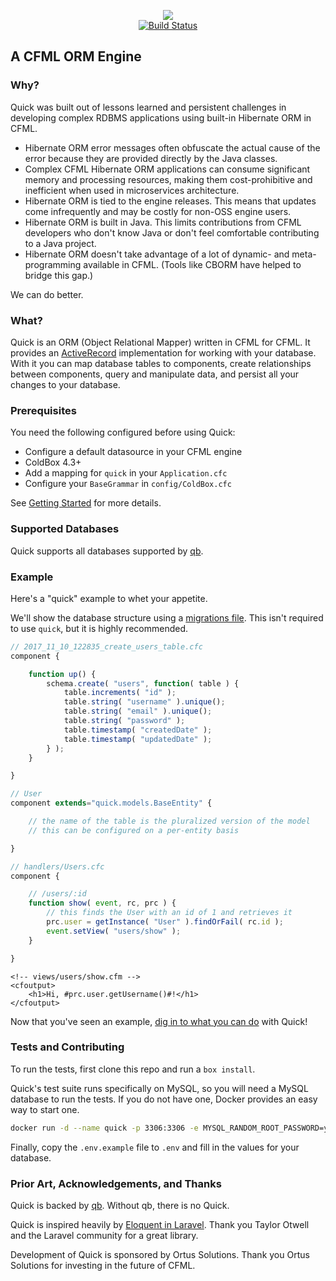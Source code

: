 <p align="center">
    <img src="/quick300.png" /><br />
    <a href="https://travis-ci.org/coldbox-modules/quick"><img src="https://travis-ci.org/coldbox-modules/quick.svg?branch=master" alt="Build Status"></a>
</p>

## A CFML ORM Engine

### Why?

Quick was built out of lessons learned and persistent challenges in developing complex RDBMS applications using built-in Hibernate ORM in CFML.

-   Hibernate ORM error messages often obfuscate the actual cause of the error because they are provided directly by the Java classes.
-   Complex CFML Hibernate ORM applications can consume significant memory and processing resources, making them cost-prohibitive and inefficient when used in microservices architecture.
-   Hibernate ORM is tied to the engine releases. This means that updates come infrequently and may be costly for non-OSS engine users.
-   Hibernate ORM is built in Java. This limits contributions from CFML developers who don't know Java or don't feel comfortable contributing to a Java project.
-   Hibernate ORM doesn't take advantage of a lot of dynamic- and meta-programming available in CFML. \(Tools like CBORM have helped to bridge this gap.\)

We can do better.

### What?

Quick is an ORM \(Object Relational Mapper\) written in CFML for CFML. It provides an [ActiveRecord](https://en.wikipedia.org/wiki/Active_record_pattern) implementation for working with your database. With it you can map database tables to components, create relationships between components, query and manipulate data, and persist all your changes to your database.

### Prerequisites

You need the following configured before using Quick:

-   Configure a default datasource in your CFML engine
-   ColdBox 4.3+
-   Add a mapping for `quick` in your `Application.cfc`
-   Configure your `BaseGrammar` in `config/ColdBox.cfc`

See [Getting Started](https://quick.ortusbooks.com/guide-1/getting-started) for more details.

### Supported Databases

Quick supports all databases supported by [qb](https://qb.ortusbooks.com).

### Example

Here's a "quick" example to whet your appetite.

We'll show the database structure using a [migrations file](https://forgebox.io/view/commandbox-migrations). This isn't required to use `quick`, but it is highly recommended.

```javascript
// 2017_11_10_122835_create_users_table.cfc
component {

    function up() {
        schema.create( "users", function( table ) {
            table.increments( "id" );
            table.string( "username" ).unique();
            table.string( "email" ).unique();
            table.string( "password" );
            table.timestamp( "createdDate" );
            table.timestamp( "updatedDate" );
        } );
    }

}
```

```javascript
// User
component extends="quick.models.BaseEntity" {

    // the name of the table is the pluralized version of the model
    // this can be configured on a per-entity basis

}
```

```javascript
// handlers/Users.cfc
component {

    // /users/:id
    function show( event, rc, prc ) {
        // this finds the User with an id of 1 and retrieves it
        prc.user = getInstance( "User" ).findOrFail( rc.id );
        event.setView( "users/show" );
    }

}
```

```markup
<!-- views/users/show.cfm -->
<cfoutput>
    <h1>Hi, #prc.user.getUsername()#!</h1>
</cfoutput>
```

Now that you've seen an example, [dig in to what you can do](https://quick.ortusbooks.com/) with Quick!

### Tests and Contributing

To run the tests, first clone this repo and run a `box install`.

Quick's test suite runs specifically on MySQL, so you will need a MySQL database to run the tests.
If you do not have one, Docker provides an easy way to start one.

```sh
docker run -d --name quick -p 3306:3306 -e MYSQL_RANDOM_ROOT_PASSWORD=yes -e MYSQL_DATABASE=quick -e MYSQL_USER=quick -e MYSQL_PASSWORD=quick mysql:5
```

Finally, copy the `.env.example` file to `.env` and fill in the values for your database.

### Prior Art, Acknowledgements, and Thanks

Quick is backed by [qb](https://www.forgebox.io/view/qb). Without qb, there is no Quick.

Quick is inspired heavily by [Eloquent in Laravel](https://laravel.com/docs/5.6/eloquent). Thank you Taylor Otwell and the Laravel community for a great library.

Development of Quick is sponsored by Ortus Solutions. Thank you Ortus Solutions for investing in the future of CFML.
